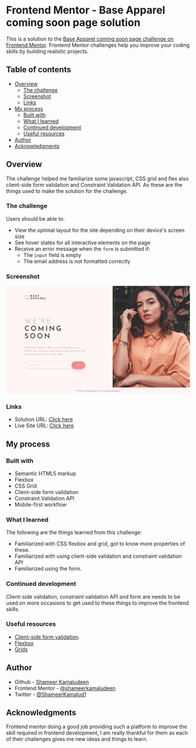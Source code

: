 # Frontend Mentor - Base Apparel coming soon page solution

This is a solution to the [Base Apparel coming soon page challenge on Frontend Mentor](https://www.frontendmentor.io/challenges/base-apparel-coming-soon-page-5d46b47f8db8a7063f9331a0). Frontend Mentor challenges help you improve your coding skills by building realistic projects. 

## Table of contents

- [Overview](#overview)
  - [The challenge](#the-challenge)
  - [Screenshot](#screenshot)
  - [Links](#links)
- [My process](#my-process)
  - [Built with](#built-with)
  - [What I learned](#what-i-learned)
  - [Continued development](#continued-development)
  - [Useful resources](#useful-resources)
- [Author](#author)
- [Acknowledgments](#acknowledgments)

## Overview

The challenge helped me familiarize some javascript, CSS grid and flex also client-side form validation and Constraint Validation API. As these are the things used to make the solution for the challenge.

### The challenge

Users should be able to:

- View the optimal layout for the site depending on their device's screen size
- See hover states for all interactive elements on the page
- Receive an error message when the `form` is submitted if:
  - The `input` field is empty
  - The email address is not formatted correctly

### Screenshot

![](./screenshot.png)

### Links

- Solution URL: [Click here](https://github.com/shameerkamaludeen/base-apparel-coming-soon)
- Live Site URL: [Click here](https://shameerkamaludeen.github.io/base-apparel-coming-soon/)

## My process

### Built with

- Semantic HTML5 markup
- Flexbox
- CSS Grid
- Client-side form validation
- Constraint Validation API
- Mobile-first workflow

### What I learned

The following are the things learned from this challenge:

- Familiarized with CSS flexbox and grid, got to know more properties of these.
- Familiarized with using client-side validation and constraint validation API
- Familiarized using the form.

### Continued development

Client-side validation, constraint validation API and form are needs to be used on more occasions to get used to these things to improve the frontend skills.

### Useful resources

- [Client-side form validation](https://developer.mozilla.org/en-US/docs/Learn/Forms/Form_validation).
- [Flexbox](https://developer.mozilla.org/en-US/docs/Learn/CSS/CSS_layout/Flexbox)
- [Grids](https://developer.mozilla.org/en-US/docs/Learn/CSS/CSS_layout/Grids)

## Author

- Github - [Shameer Kamaludeen](https://github.com/shameerkamaludeen)
- Frontend Mentor - [@shameerkamaludeen](https://www.frontendmentor.io/profile/shameerkamaludeen)
- Twitter - [@ShameerKamalud1](https://twitter.com/ShameerKamalud1)

## Acknowledgments

Frontend mentor doing a good job providing such a platform to improve the skill required in frontend development, I am really thankful for them as each of their challenges gives me new ideas and things to learn. 
